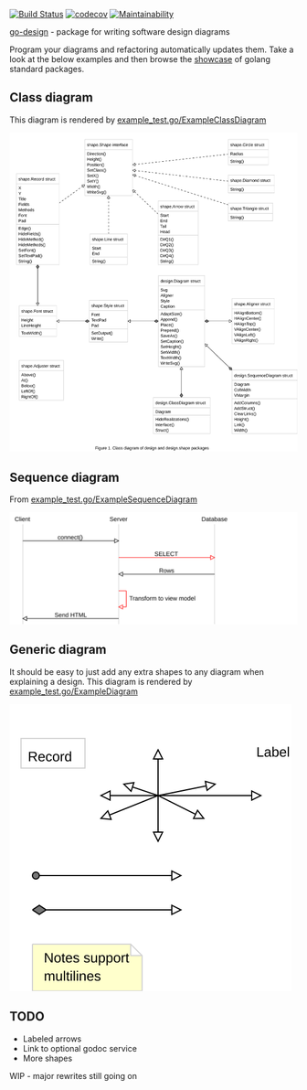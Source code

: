 [![Build Status](https://travis-ci.org/gregoryv/go-design.svg?branch=master)](https://travis-ci.org/gregoryv/go-design)
[![codecov](https://codecov.io/gh/gregoryv/go-design/branch/master/graph/badge.svg)](https://codecov.io/gh/gregoryv/go-design)
[![Maintainability](https://api.codeclimate.com/v1/badges/b0001c5ba7cd098b183d/maintainability)](https://codeclimate.com/github/gregoryv/go-design/maintainability)

[go-design](https://godoc.org/github.com/gregoryv/go-design) - package for writing software design diagrams

Program your diagrams and refactoring automatically updates them.
Take a look at the below examples and then browse the [showcase](./showcase/README.md) of golang standard packages.

## Class diagram

This diagram is rendered by
[example_test.go/ExampleClassDiagram](https://godoc.org/github.com/gregoryv/go-design/#example-ClassDiagram)

<img src="img/class_example.svg" style="width: 500"/>


## Sequence diagram

From [example_test.go/ExampleSequenceDiagram](https://godoc.org/github.com/gregoryv/go-design/#example-SequenceDiagram)

![](img/sequence_example.svg)

## Generic diagram

It should be easy to just add any extra shapes to any diagram when explaining a design.
This diagram is rendered by
[example_test.go/ExampleDiagram](https://godoc.org/github.com/gregoryv/go-design/#example-Diagram)

![](img/diagram_example.svg)


## TODO

- Labeled arrows
- Link to optional godoc service
- More shapes

WIP - major rewrites still going on
